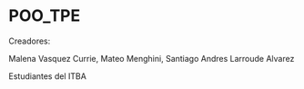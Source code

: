 # POO_TPE
Creadores:

Malena Vasquez Currie,
Mateo Menghini,
Santiago Andres Larroude Alvarez

Estudiantes del ITBA
